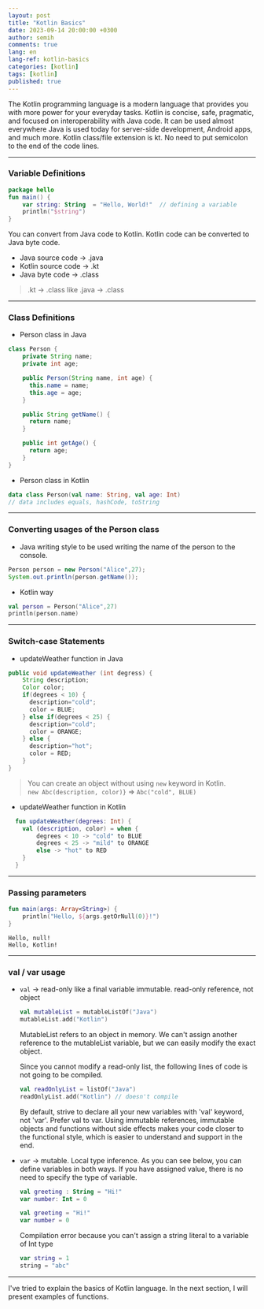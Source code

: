 ```yaml
---
layout: post
title: "Kotlin Basics"
date: 2023-09-14 20:00:00 +0300
author: semih
comments: true
lang: en
lang-ref: kotlin-basics
categories: [kotlin]
tags: [kotlin]
published: true
---
```

The Kotlin programming language is a modern language that provides you with more power for your everyday tasks. Kotlin is concise, safe, pragmatic, and focused on interoperability with Java code.
It can be used almost everywhere Java is used today for server-side development, Android apps, and much more.
Kotlin class/file extension is kt. No need to put semicolon to the end of the code lines.

---

### Variable Definitions
```kotlin
package hello
fun main() {
    var string: String  = "Hello, World!"  // defining a variable
    println("$string")
}
```

You can convert from Java code to Kotlin. Kotlin code can be converted to Java byte code.
- Java source code -> .java
- Kotlin source code -> .kt
- Java byte code -> .class

> .kt -> .class like .java -> .class
---

### Class Definitions
- Person class in Java
```java
class Person {
    private String name;
    private int age;

    public Person(String name, int age) {
      this.name = name;
      this.age = age;
    }

    public String getName() {
      return name;
    }

    public int getAge() {
      return age;
    }
}
```
- Person class in Kotlin
```kotlin
data class Person(val name: String, val age: Int)
// data includes equals, hashCode, toString
```
---

### Converting usages of the Person class

- Java writing style to be used writing the name of the person to the console.
```java
Person person = new Person("Alice",27);
System.out.println(person.getName());
```
- Kotlin way
```kotlin
val person = Person("Alice",27)
println(person.name)
```

---

### Switch-case Statements

- updateWeather function in Java
```java
public void updateWeather (int degress) {
    String description;
    Color color;
    if(degrees < 10) {
      description="cold";
      color = BLUE;
    } else if(degrees < 25) {
      description="cold";
      color = ORANGE;
    } else {
      description="hot";
      color = RED;
    }
}
```

> You can create an object without using `new` keyword in Kotlin. <br />
`new Abc(description, color)}` => `Abc("cold", BLUE)`

- updateWeather function in Kotlin
```kotlin
  fun updateWeather(degrees: Int) {
    val (description, color) = when {
        degrees < 10 -> "cold" to BLUE
        degrees < 25 -> "mild" to ORANGE
        else -> "hot" to RED
    }
  }
```
---
### Passing parameters
```kotlin
fun main(args: Array<String>) {
    println("Hello, ${args.getOrNull(0)}!")
}
```
```console
Hello, null!
Hello, Kotlin!
```
---
### val / var usage

- `val` -> read-only like a final variable immutable. read-only reference, not object
  ```kotlin
  val mutableList = mutableListOf("Java")
  mutableList.add("Kotlin")
  ```
  MutableList refers to an object in memory. We can't assign another reference to the mutableList variable, but we can easily modify the exact object.

  Since you cannot modify a read-only list, the following lines of code is not going to be compiled.
  ```kotlin
  val readOnlyList = listOf("Java")
  readOnlyList.add("Kotlin") // doesn't compile
  ```
  By default, strive to declare all your new variables with 'val' keyword, not 'var'. Prefer val to var. Using immutable references, immutable objects and functions without side effects makes your code closer to the functional style, which is easier to understand and support in the end.

- `var` -> mutable. Local type inference.
  As you can see below, you can define variables in both ways. If you have assigned value, there is no need to specify the type of variable.
  ```kotlin
  val greeting : String = "Hi!"
  var number: Int = 0
  ```
  ```kotlin
  val greeting = "Hi!"
  var number = 0
  ```
  Compilation error because you can't assign a string literal to a variable of Int type
  ```kotlin
  var string = 1
  string = "abc"
  ```
---
I've tried to explain the basics of Kotlin language. In the next section, I will present examples of functions.
